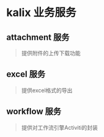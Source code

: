 # kalix 业务服务

## attachment 服务
> 提供附件的上传下载功能

## excel 服务
> 提供excel格式的导出

## workflow 服务
> 提供对工作流引擎Activiti的封装